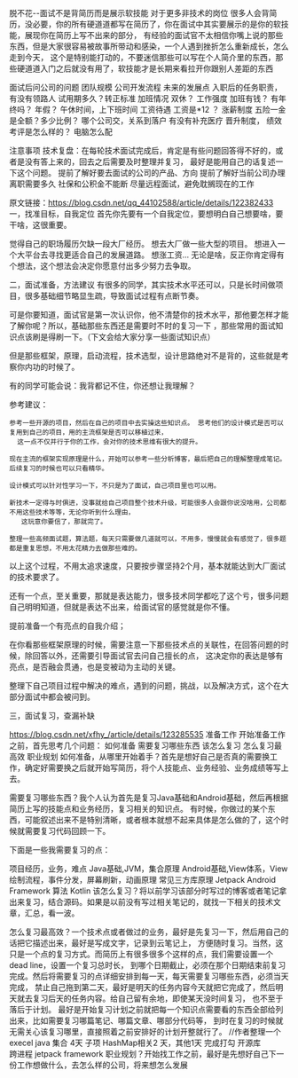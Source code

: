 


脱不花--面试不是背简历而是展示软技能
对于更多非技术的岗位
  很多人会背简历，没必要，你的所有硬道道都写在简历了，你在面试中其实要展示的是你的软技能，展现你在简历上写不出来的部分，
  有经验的面试官不太相信你嘴上说的那些东西，但是大家很容易被故事所带动和感染，一个人遇到挫折怎么重新成长，怎么走到今天，
  这个是特别能打动的，不要迷信那些可以写在个人简介里的东西，那些硬道道入门之后就没有用了，软技能才是长期来看拉开你跟别人差距的东西


面试后问公司的问题
团队规模
公司开发流程  未来的发展点
入职后的任务职责，有没有领路人  试用期多久？转正标准
加班情况 双休？   工作强度  加班有钱？  有年终吗？  年假？   午休时间，上下班时间
工资待遇 工资是*12 ？   涨薪制度  五险一金是全额？多少比例？   哪个公司交，关系到落户  有没有补充医疗
晋升制度， 绩效考评是怎么样的？
电脑怎么配



注意事项
技术复盘：在每轮技术面试完成后，肯定是有些问题回答得不好的，或者是没有答上来的，回去之后需要及时整理并复习，
     最好是能用自己的话复述一下这个问题。
提前了解好要去面试的公司的产品、方向
提前了解好当前公司办理离职需要多久
社保和公积金不能断
尽量远程面试，避免耽搁现在的工作


原文链接：https://blog.csdn.net/qq_44102588/article/details/122382433
一，找准目标，自我定位
首先你先要有一个自我定位，要想明白自己想要啥，要干啥，这很重要。

觉得自己的职场履历欠缺一段大厂经历。
想去大厂做一些大型的项目。
想进入一个大平台去寻找更适合自己的发展道路。
想涨工资…
无论是啥，反正你肯定得有个想法，这个想法会决定你愿意付出多少努力去争取。

二，面试准备，方法建议
有很多的同学，其实技术水平还可以，只是长时间做项目，很多基础细节略显生疏，导致面试过程有点断节奏。

可是你要知道，面试官是第一次认识你，他不清楚你的技术水平，那他要怎样才能了解你呢？所以，基础那些东西还是需要时不时的复习一下
  ，那些常用的面试知识点该刷是得刷一下。（下文会给大家分享一些面试知识点）

但是那些框架，原理，启动流程，技术选型，设计思路绝对不是背的，这些就是考察你内功的时候了。

有的同学可能会说：我背都记不住，你还想让我理解？

参考建议：
```
参考一些开源的项目，然后在自己的项目中去实操这些知识点。 思考他们的设计模式是否可以复用到自己的项目，用的主流框架是否可以移植过来，
  这一点不仅并行于你的工作，会对你的技术思维有很大的提升。

现在主流的框架实现原理是什么，开始可以参考一些分析博客，最后把自己的理解整理成笔记。后续复习的时候也可以只看精华。

设计模式可以针对性学习一下，不只是为了面试，自己项目里也可以用。

新技术一定得与时俱进，没事就给自己项目整个技术升级，可能很多人会跟你说没啥用，公司都不用这些技术等等，无论你听到什么理由，
   这玩意你要信了，那就完了。

整理一些高频面试题，算法题，每天只需要做几道就可以，不用多，慢慢就会有感觉了，很多题都是重复思想，不用太花精力去做那些难的。
```

以上这个过程，不用太追求速度，只要按步骤坚持2个月，基本就能达到大厂面试的技术要求了。

还有一个点，至关重要，那就是表达能力，很多技术同学都吃了这个亏，很多问题自己明明知道，但就是表达不出来，给面试官的感觉就是你不懂。

提前准备一个有亮点的自我介绍；

在你看那些框架原理的时候，需要注意一下那些技术点的关联性，在回答问题的时候，除回答以外，还需要引导面试官去问自己擅长的点，
   这决定你的表达是够有亮点，是否融会贯通，也是变被动为主动的关键。

整理下自己项目过程中解决的难点，遇到的问题，挑战，以及解决方式，这个在大部分面试中都会被问到。

三，面试复习，查漏补缺


https://blog.csdn.net/xfhy_/article/details/123285535
准备工作
开始准备工作之前，首先思考几个问题：
如何准备
需要复习哪些东西
该怎么复习
怎么复习最高效
职业规划
如何准备，从哪里开始着手？首先是想好自己是否真的需要换工作，确定好需要换之后就开始写简历，将个人技能点、业务经验、业务成绩等写上去。

需要复习哪些东西？我个人认为首先是复习Java基础和Android基础，然后再根据简历上写的技能点和业务经历，复习相关的知识点。
  有时候，你做过的某个东西，可能叙述出来不是特别清晰，或者根本就想不起来具体是怎么做的了，这个时候就需要复习代码回顾一下。

下面是一些我需要复习的点：

项目经历，业务，难点
Java基础,JVM，集合原理
Android基础,View体系，View绘制流程，事件分发，屏幕刷新，动画原理
常见三方库原理
Jetpack
Android Framework
算法
Kotlin
该怎么复习？将以前学习该部分时写过的博客或者笔记拿出来复习，结合源码。如果是以前没有写过相关笔记的，就找一下相关的技术文章，汇总，看一波。

怎么复习最高效？一个技术点或者做过的业务，最好是先复习一下，然后用自己的话把它描述出来，最好是写成文字，记录到云笔记上，
  方便随时复习。当然，这只是一个点的复习方式。而简历上有很多很多个这样的点，我们需要设置一个dead line，设置一个复习总时长，
  到哪个日期截止，必须在那个日期结束前复习完成。然后将需要复习的点详细安排到每一天，每天需要复习哪些东西，必须当天完成，
  禁止自己拖到第二天，最好是明天的任务内容今天就把它完成了，然后明天就去复习后天的任务内容。给自己留有余地，即使某天没时间复习，
  也不至于落后于计划。
最好是开始复习计划之前就把每一个知识点需要看的东西全部给列出来，比如需要复习哪篇笔记、哪篇文章、哪部分代码等，
  到时在复习的时候就无需关心该复习哪里，直接照着之前安排好的计划开整就行了。
//作者整理一个execel
java       集合     4天    子项 HashMap相关2 天，其他1天     完成打勾
开源库         
跨进程
jetpack
framework
职业规划？开始找工作之前，最好是先想好自己下一份工作想做什么，去怎么样的公司，将来想怎么发展

